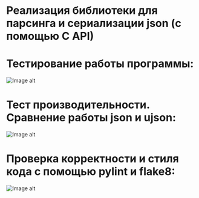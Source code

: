 # Реализация библиотеки для парсинга и сериализации json (с помощью C API)

# Тестирование работы программы:
![Image alt](https://github.com/VetaShine/OOPch/blob/main/hw9_1.png)

# Тест производительности. Сравнение работы json и ujson:
![Image alt](https://github.com/VetaShine/OOPch/blob/main/hw9_2.png)

# Проверка корректности и стиля кода с помощью pylint и flake8:
![Image alt](https://github.com/VetaShine/OOPch/blob/main/hw9_3.png)

